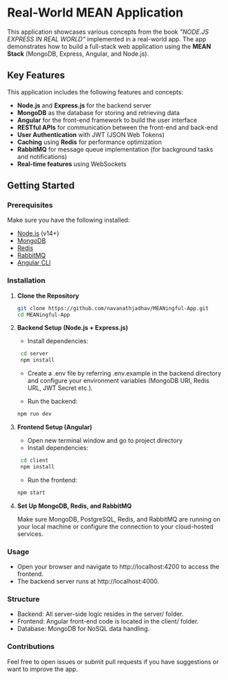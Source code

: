 # Real-World MEAN Application

This application showcases various concepts from the book _"NODE.JS EXPRESS IN REAL WORLD"_ implemented in a real-world app. The app demonstrates how to build a full-stack web application using the **MEAN Stack** (MongoDB, Express, Angular, and Node.js).

## Key Features

This application includes the following features and concepts:

- **Node.js** and **Express.js** for the backend server
- **MongoDB** as the database for storing and retrieving data
- **Angular** for the front-end framework to build the user interface
- **RESTful APIs** for communication between the front-end and back-end
- **User Authentication** with JWT (JSON Web Tokens)
- **Caching** using **Redis** for performance optimization
- **RabbitMQ** for message queue implementation (for background tasks and notifications)
- **Real-time features** using WebSockets

## Getting Started

### Prerequisites

Make sure you have the following installed:

- [Node.js](https://nodejs.org/en/download/package-manager) (v14+)
- [MongoDB](https://www.mongodb.com/docs/manual/installation/)
- [Redis](https://redis.io/docs/latest/operate/oss_and_stack/install/install-redis/)
- [RabbitMQ](https://www.rabbitmq.com/docs/download/)
- [Angular CLI](https://angular.io/cli)

### Installation

1. **Clone the Repository**

   ```bash
   git clone https://github.com/navanathjadhav/MEANingful-App.git
   cd MEANingful-App
   ```

2. **Backend Setup (Node.js + Express.js)**

   - Install dependencies:

   ```bash
    cd server
    npm install
   ```

   - Create a .env file by referring .env.example in the backend directory and configure your environment variables (MongoDB URI, Redis URL, JWT Secret etc.).

   - Run the backend:

   ```bash
   npm run dev
   ```

3. **Frontend Setup (Angular)**

   - Open new terminal window and go to project directory
   - Install dependencies:

   ```bash
    cd client
    npm install
   ```

   - Run the frontend:

   ```bash
   npm start
   ```

4. **Set Up MongoDB, Redis, and RabbitMQ**

   Make sure MongoDB, PostgreSQL, Redis, and RabbitMQ are running on your local machine or configure the connection to your cloud-hosted services.

### Usage

- Open your browser and navigate to http://localhost:4200 to access the frontend.
- The backend server runs at http://localhost:4000.

### Structure

- Backend: All server-side logic resides in the server/ folder.
- Frontend: Angular front-end code is located in the client/ folder.
- Database: MongoDB for NoSQL data handling.

### Contributions

Feel free to open issues or submit pull requests if you have suggestions or want to improve the app.
